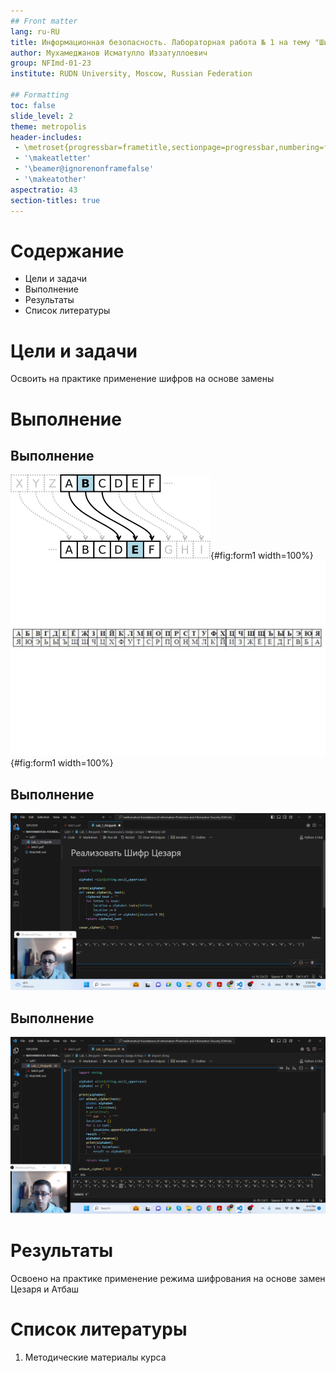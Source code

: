 ```yaml
---
## Front matter
lang: ru-RU
title: Информационная безопасность. Лабораторная работа № 1 на тему "Шифры простой заменой"
author: Мухамеджанов Исматулло Иззатуллоевич
group: NFImd-01-23
institute: RUDN University, Moscow, Russian Federation

## Formatting
toc: false
slide_level: 2
theme: metropolis
header-includes: 
 - \metroset{progressbar=frametitle,sectionpage=progressbar,numbering=fraction}
 - '\makeatletter'
 - '\beamer@ignorenonframefalse'
 - '\makeatother'
aspectratio: 43
section-titles: true
---
```


# Содержание
* Цели и задачи
* Выполнение
* Результаты
* Список литературы

# Цели и задачи
Освоить на практике применение шифров на основе замены

# Выполнение
## Выполнение
![Схема шифрования на основе шифра Цезаря](images/Ceasar.png){#fig:form1 width=100%}
![Схема шифрования на основе шифра Атбаш](images/Atbash.png){#fig:form1 width=100%}

## Выполнение
![Программа (1)](images/1.png)

## Выполнение
![Программа (2)](images/2.png)


# Результаты
Освоено на практике применение режима шифрования на основе замен 
Цезаря и Атбаш

# Список литературы
1. Методические материалы курса